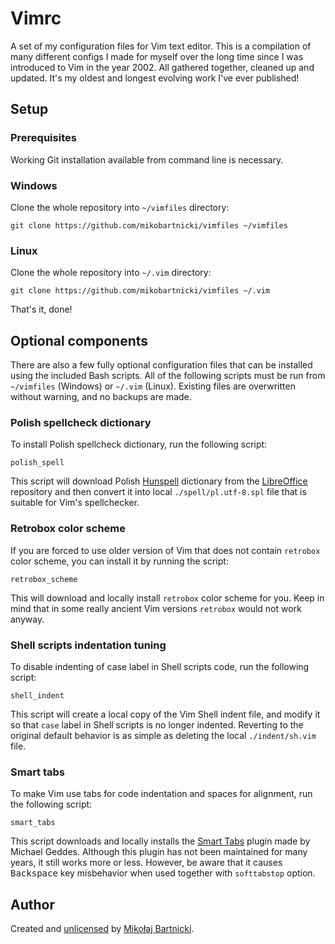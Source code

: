 # Vimrc

A set of my configuration files for Vim text editor. This is a compilation of
many different configs I made for myself over the long time since I was
introduced to Vim in the year 2002. All gathered together, cleaned up and
updated. It's my oldest and longest evolving work I've ever published!

## Setup

### Prerequisites

Working Git installation available from command line is necessary.

### Windows

Clone the whole repository into `~/vimfiles` directory:

    git clone https://github.com/mikobartnicki/vimfiles ~/vimfiles

### Linux

Clone the whole repository into `~/.vim` directory:

    git clone https://github.com/mikobartnicki/vimfiles ~/.vim

That's it, done!

## Optional components

There are also a few fully optional configuration files that can be installed
using the included Bash scripts. All of the following scripts must be run from
`~/vimfiles` (Windows) or `~/.vim` (Linux). Existing files are overwritten
without warning, and no backups are made.

### Polish spellcheck dictionary

To install Polish spellcheck dictionary, run the following script:

    polish_spell

This script will download Polish [Hunspell][01] dictionary from the
[LibreOffice][02] repository and then convert it into local
`./spell/pl.utf-8.spl` file that is suitable for Vim's spellchecker.

### Retrobox color scheme

If you are forced to use older version of Vim that does not contain `retrobox`
color scheme, you can install it by running the script:

    retrobox_scheme

This will download and locally install `retrobox` color scheme for you. Keep in
mind that in some really ancient Vim versions `retrobox` would not work anyway.

### Shell scripts indentation tuning

To disable indenting of case label in Shell scripts code, run the following
script:

    shell_indent

This script will create a local copy of the Vim Shell indent file, and modify it
so that `case` label in Shell scripts is no longer indented. Reverting to the
original default behavior is as simple as deleting the local `./indent/sh.vim`
file.

### Smart tabs

To make Vim use tabs for code indentation and spaces for alignment, run the
following script:

    smart_tabs

This script downloads and locally installs the [Smart Tabs][00] plugin made by
Michael Geddes. Although this plugin has not been maintained for many years, it
still works more or less. However, be aware that it causes <kbd>Backspace</kbd>
key misbehavior when used together with `softtabstop` option.

## Author

Created and [unlicensed][98] by [Mikołaj Bartnicki][99].

[00]:https://www.vim.org/scripts/script.php?script_id=231
[01]:https://hunspell.github.io
[02]:https://libreoffice.org
[98]:UNLICENSE
[99]:mailto:mikolaj@bartnicki.org
